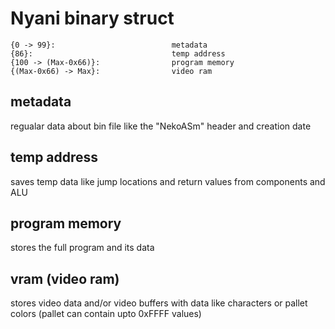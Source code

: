 # Nyani binary struct  

```
{0 -> 99}:                          metadata
{86}:                               temp address
{100 -> (Max-0x66)}:                program memory
{(Max-0x66) -> Max}:                video ram
```

## metadata  
regualar data about bin file like the "NekoASm" header and creation date  

## temp address  
saves temp data like jump locations and return values from components and ALU  

## program memory  
stores the full program and its data  

## vram (video ram)  
stores video data and/or video buffers with data like characters or pallet colors (pallet can contain upto 0xFFFF values)
